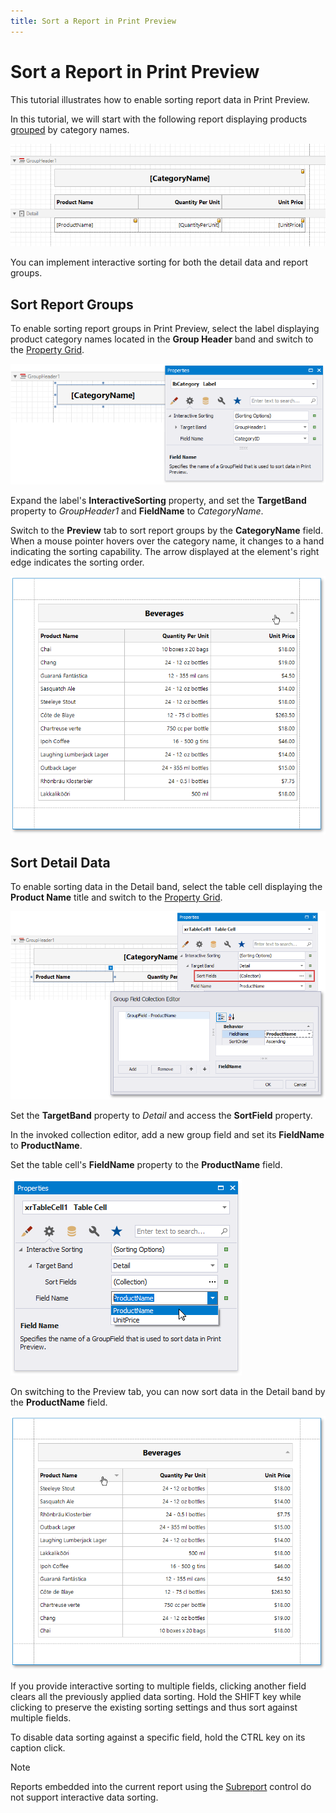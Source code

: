 ```yaml
---
title: Sort a Report in Print Preview
---
```

# Sort a Report in Print Preview

This tutorial illustrates how to enable sorting report data in Print Preview.

In this tutorial, we will start with the following report displaying products [grouped](..\shape-report-data\group-and-sort-data\group-data.md) by category names.

![eurd-win-interactive-sorting-starting](../../../../images/eurd-win-interactive-sorting-starting.png)

You can implement interactive sorting for both the detail data and report groups.

## <a name="sortreportgroups"></a>Sort Report Groups
To enable sorting report groups in Print Preview, select the label displaying product category names located in the **Group Header** band and switch to the [Property Grid](..\report-designer-tools\ui-panels\property-grid-tabbed-view.md).

![eurd-win-interactive-sorting-for-groupsr](../../../../images/eurd-win-interactive-sorting-for-groups.png)

Expand the label's **InteractiveSorting** property, and set the **TargetBand** property to *GroupHeader1* and **FieldName** to *CategoryName*.

Switch to the **Preview** tab to sort report groups by the **CategoryName** field. When a mouse pointer hovers over the category name, it changes to a hand indicating the sorting capability. The arrow displayed at the element's right edge indicates the sorting order.

![ieurd-win-interactive-sorting-groups-result](../../../../images/ieurd-win-interactive-sorting-groups-result.png)

## <a name="sortdetaildata"></a>Sort Detail Data
To enable sorting data in the Detail band, select the table cell displaying the **Product Name** title and switch to the [Property Grid](..\report-designer-tools\ui-panels\property-grid-tabbed-view.md).

![eurd-win-interactive-sorting-detail](../../../../images/eurd-win-interactive-sorting-detail.png)

Set the **TargetBand** property to *Detail* and access the **SortField** property.

In the invoked collection editor, add a new group field and set its **FieldName** to **ProductName**.

Set the table cell's **FieldName** property to the **ProductName** field.

![eurd-win-interactive-sorting-detail-field-name](../../../../images/eurd-win-interactive-sorting-detail-field-name.png)

On switching to the Preview tab, you can now sort data in the Detail band by the **ProductName** field.

![eurd-win-interactive-sorting-detail-result](../../../../images/eurd-win-interactive-sorting-detail-result.png)

If you provide interactive sorting to multiple fields, clicking another field clears all the previously applied data sorting. Hold the SHIFT key while clicking to preserve the existing sorting settings and thus sort against multiple fields.

To disable data sorting against a specific field, hold the CTRL key on its caption click.

> [!NOTE]
> Reports embedded into the current report using the [Subreport](..\use-report-elements\use-basic-report-controls\subreport.md) control do not support interactive data sorting.